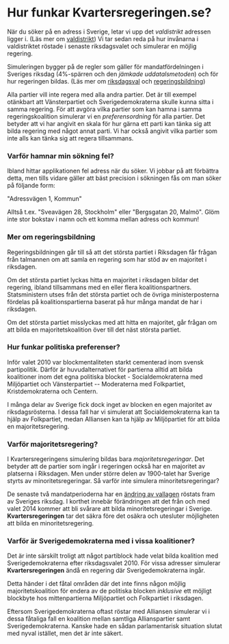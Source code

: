 Hur funkar Kvartersregeringen.se?
=================================

När du söker på en adress i Sverige, letar vi upp det _valdistrikt_ adressen ligger i. (Läs mer om [valdistrikt](http://www.val.se/det_svenska_valsystemet/allmant_om_val/valgeografi/index.html)) Vi tar sedan reda på hur invånarna i valdistriktet röstade i senaste riksdagsvalet och simulerar en möjlig regering.

Simuleringen bygger på de regler som gäller för mandatfördelningen i Sveriges riksdag (4%-spärren och den _jämkade uddatalsmetoden_) och för hur regeringen bildas. (Läs mer om [riksdagsval](http://www.riksdagen.se/sv/Sa-funkar-riksdagen/Demokrati/Val-till-riksdagen/Sa-fordelas-platserna-i-riksdagen/) och [regeringsbildning](http://www.riksdagen.se/sv/Sa-funkar-riksdagen/Demokrati/Sa-bildas-regeringen/Sa-bildas-en-ny-regering/))

Alla partier vill inte regera med alla andra partier. Det är till exempel otänkbart att Vänsterpartiet och Sverigedemokraterna skulle kunna sitta i samma regering. För att avgöra vilka partier som kan hamna i samma regeringskoalition simulerar vi en _preferensordning_ för alla partier. Det betyder att vi har angivit en skala för hur gärna ett parti kan tänka sig att bilda regering med något annat parti. Vi har också angivit vilka partier som inte alls kan tänka sig att regera tillsammans.


### Varför hamnar min sökning fel?

Ibland hittar applikationen fel adress när du söker. Vi jobbar på att förbättra detta, men tills vidare gäller att bäst precision i sökningen fås om man söker på följande form:

"Adressvägen 1, Kommun"

Alltså t.ex. "Sveavägen 28, Stockholm" eller "Bergsgatan 20, Malmö". Glöm inte stor bokstav i namn och ett komma mellan adress och kommun!


### Mer om regeringsbildning

Regeringsbildningen går till så att det största partiet i Riksdagen får frågan från talmannen om att samla en regering som har stöd av en majoritet i riksdagen.

Om det största partiet lyckas hitta en majoritet i riksdagen bildar det regering, ibland tillsammans med en eller flera koalitionspartners. Statsministern utses från det största partiet och de övriga ministerposterna fördelas på koalitionspartierna baserat på hur många mandat de har i riksdagen.

Om det största partiet misslyckas med att hitta en majoritet, går frågan om att bilda en majoritetskoalition över till det näst största partiet.


### Hur funkar politiska preferenser?

Inför valet 2010 var blockmentaliteten starkt cementerad inom svensk partipolitik. Därför är huvudalternativet för partierna alltid att bilda koalitioner inom det egna politiska blocket - Socialdemokraterna med Miljöpartiet och Vänsterpartiet -- Moderaterna med Folkpartiet, Kristdemokraterna och Centern.

I många delar av Sverige fick dock inget av blocken en egen majoritet av riksdagsrösterna. I dessa fall har vi simulerat att Socialdemokraterna kan ta hjälp av Folkpartiet, medan Alliansen kan ta hjälp av Miljöpartiet för att bilda en majoritetsregering.


### Varför majoritetsregering?

I Kvartersregeringens simulering bildas bara _majoritetsregeringar_. Det betyder att de partier som ingår i regeringen också har en majoritet av platserna i Riksdagen. Men under större delen av 1900-talet har Sverige styrts av minoritetsregeringar. Så varför inte simulera minoritetsregeringar?

De senaste två mandatperioderna har en [ändring av vallagen](http://www.regeringen.se/sb/d/12165/a/137077) röstats fram av Sveriges riksdag. I korthet innebär förändringen att det från och med valet 2014 kommer att bli svårare att bilda minoritetsregeringar i Sverige. **Kvartersregeringen** tar det säkra före det osäkra och utesluter möjligheten att bilda en minoritetsregering.


### Varför är Sverigedemokraterna med i vissa koalitioner?

Det är inte särskilt troligt att något partiblock hade velat bilda koalition med Sverigedemokraterna efter riksdagsvalet 2010. För vissa adresser simulerar **Kvartersregeringen** ändå en regering där Sverigedemokraterna ingår.

Detta händer i det fåtal områden där det inte finns någon möjlig majoritetskoalition för endera av de politiska blocken _inklusive_ ett möjligt blockbyte hos mittenpartierna Miljöpartiet och Folkpartiet i riksdagen.

Eftersom Sverigedemokraterna oftast röstar med Alliansen simulerar vi i dessa fåtaliga fall en koalition mellan samtliga Allianspartier samt Sverigedemokraterna. Kanske hade en sådan parlamentarisk situation slutat med nyval istället, men det är inte säkert.

